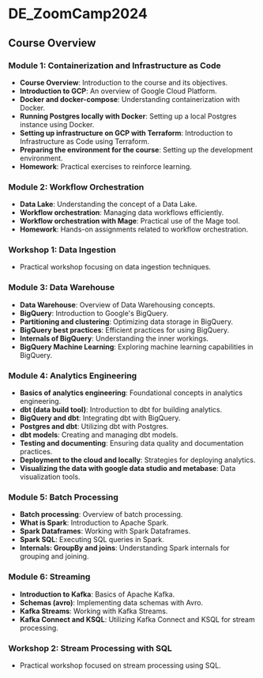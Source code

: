 # DE_ZoomCamp2024

## Course Overview

### Module 1: Containerization and Infrastructure as Code

- **Course Overview**: Introduction to the course and its objectives.
- **Introduction to GCP**: An overview of Google Cloud Platform.
- **Docker and docker-compose**: Understanding containerization with Docker.
- **Running Postgres locally with Docker**: Setting up a local Postgres instance using Docker.
- **Setting up infrastructure on GCP with Terraform**: Introduction to Infrastructure as Code using Terraform.
- **Preparing the environment for the course**: Setting up the development environment.
- **Homework**: Practical exercises to reinforce learning.

### Module 2: Workflow Orchestration

- **Data Lake**: Understanding the concept of a Data Lake.
- **Workflow orchestration**: Managing data workflows efficiently.
- **Workflow orchestration with Mage**: Practical use of the Mage tool.
- **Homework**: Hands-on assignments related to workflow orchestration.

### Workshop 1: Data Ingestion

- Practical workshop focusing on data ingestion techniques.

### Module 3: Data Warehouse

- **Data Warehouse**: Overview of Data Warehousing concepts.
- **BigQuery**: Introduction to Google's BigQuery.
- **Partitioning and clustering**: Optimizing data storage in BigQuery.
- **BigQuery best practices**: Efficient practices for using BigQuery.
- **Internals of BigQuery**: Understanding the inner workings.
- **BigQuery Machine Learning**: Exploring machine learning capabilities in BigQuery.

### Module 4: Analytics Engineering

- **Basics of analytics engineering**: Foundational concepts in analytics engineering.
- **dbt (data build tool)**: Introduction to dbt for building analytics.
- **BigQuery and dbt**: Integrating dbt with BigQuery.
- **Postgres and dbt**: Utilizing dbt with Postgres.
- **dbt models**: Creating and managing dbt models.
- **Testing and documenting**: Ensuring data quality and documentation practices.
- **Deployment to the cloud and locally**: Strategies for deploying analytics.
- **Visualizing the data with google data studio and metabase**: Data visualization tools.

### Module 5: Batch Processing

- **Batch processing**: Overview of batch processing.
- **What is Spark**: Introduction to Apache Spark.
- **Spark Dataframes**: Working with Spark Dataframes.
- **Spark SQL**: Executing SQL queries in Spark.
- **Internals: GroupBy and joins**: Understanding Spark internals for grouping and joining.

### Module 6: Streaming

- **Introduction to Kafka**: Basics of Apache Kafka.
- **Schemas (avro)**: Implementing data schemas with Avro.
- **Kafka Streams**: Working with Kafka Streams.
- **Kafka Connect and KSQL**: Utilizing Kafka Connect and KSQL for stream processing.

### Workshop 2: Stream Processing with SQL

- Practical workshop focused on stream processing using SQL.
